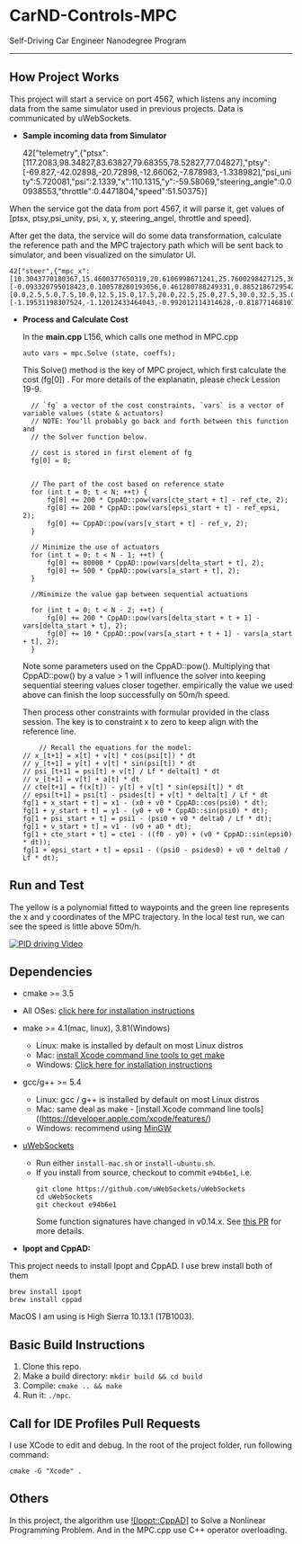# CarND-Controls-MPC
Self-Driving Car Engineer Nanodegree Program

---


## How Project Works

This project will start a service on port 4567, which listens any incoming data from the same simulator used in previous projects. Data is communicated by uWebSockets.

* **Sample incoming data from Simulator**

    42["telemetry",{"ptsx":[117.2083,98.34827,83.63827,79.68355,78.52827,77.04827],"ptsy":[-69.827,-42.02898,-20.72898,-12.66062,-7.878983,-1.338982],"psi_unity":5.720081,"psi":2.1339,"x":110.1315,"y":-59.58069,"steering_angle":0.00938553,"throttle":0.4471804,"speed":51.50375}]

When the service got the data from port 4567, it will parse it, get values of [ptsx, ptsy,psi_unity, psi, x, y, steering_angel, throttle and speed].

After get the data, the service will do some data transformation, calculate the reference path and the MPC trajectory path which will be sent back to simulator, and been visualized on the simulator UI.

    42["steer",{"mpc_x":[10.3043770180367,15.4600377650319,20.6106998671241,25.7600298427125,30.9133558683391,36.0732754356507,41.2390126837818,46.4078560527436,51.5768923169674],"mpc_y":[-0.093320795018423,0.100578280193056,0.461280788249331,0.885218672954205,1.29673096812346,1.65311892528547,1.94889733528375,2.21497357494321,2.49619537580771],"next_x":[0.0,2.5,5.0,7.5,10.0,12.5,15.0,17.5,20.0,22.5,25.0,27.5,30.0,32.5,35.0,37.5,40.0,42.5,45.0,47.5,50.0,52.5,55.0,57.5,60.0],"next_y":[-1.19531198307524,-1.12012433464043,-0.992012114314628,-0.818771468107446,-0.608198542028485,-0.36808948208735,-0.106240434293645,0.169552455343026,0.451493040813059,0.73178517610685,1.00263271521479,1.25623951212729,1.48480942083472,1.6805462953275,1.83565398959602,1.94233635763066,1.99279725342184,1.97924053095993,1.89387004423535,1.72888964723848,1.47650319395973,1.12891453838948,0.678327534518129,0.116946036336078,-0.56302610216628],"steering_angle":-0.0661150200976763,"throttle":0.445882655482734}]


* **Process and Calculate Cost**

  In the **main.cpp** L156, which calls one method in MPC.cpp

      auto vars = mpc.Solve (state, coeffs);

  This Solve() method is the key of MPC project, which first calculate the cost (fg[0]) . For more details of the explanatin, please check Lession 19-9.


        // `fg` a vector of the cost constraints, `vars` is a vector of variable values (state & actuators)
        // NOTE: You'll probably go back and forth between this function and
        // the Solver function below.

        // cost is stored in first element of fg
        fg[0] = 0;


        // The part of the cost based on reference state
        for (int t = 0; t < N; ++t) {
            fg[0] += 200 * CppAD::pow(vars[cte_start + t] - ref_cte, 2);
            fg[0] += 200 * CppAD::pow(vars[epsi_start + t] - ref_epsi, 2);
            fg[0] += CppAD::pow(vars[v_start + t] - ref_v, 2);
        }

        // Minimize the use of actuators
        for (int t = 0; t < N - 1; ++t) {
            fg[0] += 80000 * CppAD::pow(vars[delta_start + t], 2);
            fg[0] += 500 * CppAD::pow(vars[a_start + t], 2);
        }

        //Minimize the value gap between sequential actuations

        for (int t = 0; t < N - 2; ++t) {
            fg[0] += 200 * CppAD::pow(vars[delta_start + t + 1] - vars[delta_start + t], 2);
            fg[0] += 10 * CppAD::pow(vars[a_start + t + 1] - vars[a_start + t], 2);
        }

    Note some parameters used on the CppAD::pow(). Multiplying that CppAD::pow() by a value > 1 will influence the solver into keeping sequential steering values closer together. empirically the value we used above can finish the loop successfully on 50m/h speed.

    Then process other constraints with formular provided in the class session. The key is to constraint x to zero to keep align with the reference line.

          // Recall the equations for the model:
      // x_[t+1] = x[t] + v[t] * cos(psi[t]) * dt
      // y_[t+1] = y[t] + v[t] * sin(psi[t]) * dt
      // psi_[t+1] = psi[t] + v[t] / Lf * delta[t] * dt
      // v_[t+1] = v[t] + a[t] * dt
      // cte[t+1] = f(x[t]) - y[t] + v[t] * sin(epsi[t]) * dt
      // epsi[t+1] = psi[t] - psides[t] + v[t] * delta[t] / Lf * dt
      fg[1 + x_start + t] = x1 - (x0 + v0 * CppAD::cos(psi0) * dt);
      fg[1 + y_start + t] = y1 - (y0 + v0 * CppAD::sin(psi0) * dt);
      fg[1 + psi_start + t] = psi1 - (psi0 + v0 * delta0 / Lf * dt);
      fg[1 + v_start + t] = v1 - (v0 + a0 * dt);
      fg[1 + cte_start + t] = cte1 - ((f0 - y0) + (v0 * CppAD::sin(epsi0) * dt));
      fg[1 + epsi_start + t] = epsi1 - ((psi0 - psides0) + v0 * delta0 / Lf * dt);

## Run and Test

The yellow is a polynomial fitted to waypoints and the green line represents the x and y coordinates of the MPC trajectory. In the local test run, we can see the speed is little above 50m/h.

[![PID driving Video](https://img.youtube.com/vi/dKI5EoLLmEc/0.jpg)](https://youtu.be/dKI5EoLLmEc)

## Dependencies

* cmake >= 3.5
 * All OSes: [click here for installation instructions](https://cmake.org/install/)
* make >= 4.1(mac, linux), 3.81(Windows)
  * Linux: make is installed by default on most Linux distros
  * Mac: [install Xcode command line tools to get make](https://developer.apple.com/xcode/features/)
  * Windows: [Click here for installation instructions](http://gnuwin32.sourceforge.net/packages/make.htm)
* gcc/g++ >= 5.4
  * Linux: gcc / g++ is installed by default on most Linux distros
  * Mac: same deal as make - [install Xcode command line tools]((https://developer.apple.com/xcode/features/)
  * Windows: recommend using [MinGW](http://www.mingw.org/)
* [uWebSockets](https://github.com/uWebSockets/uWebSockets)
  * Run either `install-mac.sh` or `install-ubuntu.sh`.
  * If you install from source, checkout to commit `e94b6e1`, i.e.
    ```
    git clone https://github.com/uWebSockets/uWebSockets
    cd uWebSockets
    git checkout e94b6e1
    ```
    Some function signatures have changed in v0.14.x. See [this PR](https://github.com/udacity/CarND-MPC-Project/pull/3) for more details.

* **Ipopt and CppAD:**

This project needs to install Ipopt and CppAD. I use brew install both of them

    brew install ipopt
    brew install cppad

MacOS I am using is High Sierra 10.13.1 (17B1003).


## Basic Build Instructions

1. Clone this repo.
2. Make a build directory: `mkdir build && cd build`
3. Compile: `cmake .. && make`
4. Run it: `./mpc`.

## Call for IDE Profiles Pull Requests

I use XCode to edit and debug. In the root of the project folder, run following command:

    cmake -G "Xcode" .

## Others


In this project, the algorithm use [![Ipopt::CppAD]](https://www.coin-or.org/CppAD/Doc/doxydoc/html/namespaceCppAD_1_1ipopt_a2b3f613ffa4b230d7c407d3c04c64dd4.html) to Solve a Nonlinear Programming Problem. And in the MPC.cpp use C++ operator overloading.
